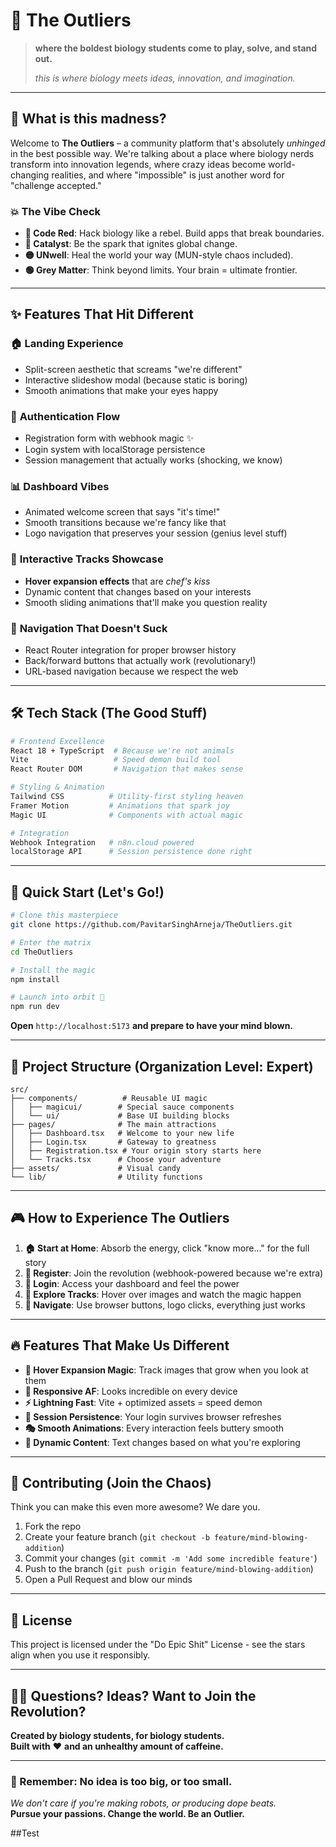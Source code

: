 # 🧬 The Outliers

> **where the boldest biology students come to play, solve, and stand out.**
> 
> *this is where biology meets ideas, innovation, and imagination.*

---

## 🚀 What is this madness?

Welcome to **The Outliers** – a community platform that's absolutely *unhinged* in the best possible way. We're talking about a place where biology nerds transform into innovation legends, where crazy ideas become world-changing realities, and where "impossible" is just another word for "challenge accepted."

### 💥 The Vibe Check
- **🔴 Code Red**: Hack biology like a rebel. Build apps that break boundaries.
- **🔵 Catalyst**: Be the spark that ignites global change.
- **🟡 UNwell**: Heal the world your way (MUN-style chaos included).
- **🟢 Grey Matter**: Think beyond limits. Your brain = ultimate frontier.

---

## ✨ Features That Hit Different

### 🏠 **Landing Experience**
- Split-screen aesthetic that screams "we're different"
- Interactive slideshow modal (because static is boring)
- Smooth animations that make your eyes happy

### 🔐 **Authentication Flow** 
- Registration form with webhook magic ✨
- Login system with localStorage persistence
- Session management that actually works (shocking, we know)

### 📊 **Dashboard Vibes**
- Animated welcome screen that says "it's time!"
- Smooth transitions because we're fancy like that
- Logo navigation that preserves your session (genius level stuff)

### 🎯 **Interactive Tracks Showcase**
- **Hover expansion effects** that are *chef's kiss*
- Dynamic content that changes based on your interests
- Smooth sliding animations that'll make you question reality

### 🧭 **Navigation That Doesn't Suck**
- React Router integration for proper browser history
- Back/forward buttons that actually work (revolutionary!)
- URL-based navigation because we respect the web

---

## 🛠 Tech Stack (The Good Stuff)

```bash
# Frontend Excellence
React 18 + TypeScript  # Because we're not animals
Vite                   # Speed demon build tool
React Router DOM       # Navigation that makes sense

# Styling & Animation
Tailwind CSS          # Utility-first styling heaven  
Framer Motion         # Animations that spark joy
Magic UI              # Components with actual magic

# Integration
Webhook Integration   # n8n.cloud powered
localStorage API      # Session persistence done right
```

---

## 🚀 Quick Start (Let's Go!)

```bash
# Clone this masterpiece
git clone https://github.com/PavitarSinghArneja/TheOutliers.git

# Enter the matrix
cd TheOutliers

# Install the magic
npm install

# Launch into orbit 🚀
npm run dev
```

**Open** `http://localhost:5173` **and prepare to have your mind blown.**

---

## 📁 Project Structure (Organization Level: Expert)

```
src/
├── components/          # Reusable UI magic
│   ├── magicui/        # Special sauce components
│   └── ui/             # Base UI building blocks
├── pages/              # The main attractions
│   ├── Dashboard.tsx   # Welcome to your new life
│   ├── Login.tsx       # Gateway to greatness  
│   ├── Registration.tsx # Your origin story starts here
│   └── Tracks.tsx      # Choose your adventure
├── assets/             # Visual candy
└── lib/                # Utility functions
```

---

## 🎮 How to Experience The Outliers

1. **🏠 Start at Home**: Absorb the energy, click "know more..." for the full story
2. **📝 Register**: Join the revolution (webhook-powered because we're extra)
3. **🔐 Login**: Access your dashboard and feel the power
4. **🎯 Explore Tracks**: Hover over images and watch the magic happen
5. **🧭 Navigate**: Use browser buttons, logo clicks, everything just works

---

## 🔥 Features That Make Us Different

- **🎨 Hover Expansion Magic**: Track images that grow when you look at them
- **📱 Responsive AF**: Looks incredible on every device
- **⚡ Lightning Fast**: Vite + optimized assets = speed demon
- **🔄 Session Persistence**: Your login survives browser refreshes
- **🎭 Smooth Animations**: Every interaction feels buttery smooth
- **🎯 Dynamic Content**: Text changes based on what you're exploring

---

## 🤝 Contributing (Join the Chaos)

Think you can make this even more awesome? We dare you.

1. Fork the repo
2. Create your feature branch (`git checkout -b feature/mind-blowing-addition`)
3. Commit your changes (`git commit -m 'Add some incredible feature'`)
4. Push to the branch (`git push origin feature/mind-blowing-addition`)
5. Open a Pull Request and blow our minds

---

## 📄 License

This project is licensed under the "Do Epic Shit" License - see the stars align when you use it responsibly.

---

## 🙋‍♂️ Questions? Ideas? Want to Join the Revolution?

**Created by biology students, for biology students.**  
**Built with** ❤️ **and an unhealthy amount of caffeine.**

---

### 🎯 Remember: No idea is too big, or too small.

*We don't care if you're making robots, or producing dope beats.*  
**Pursue your passions. Change the world. Be an Outlier.**

##Test
